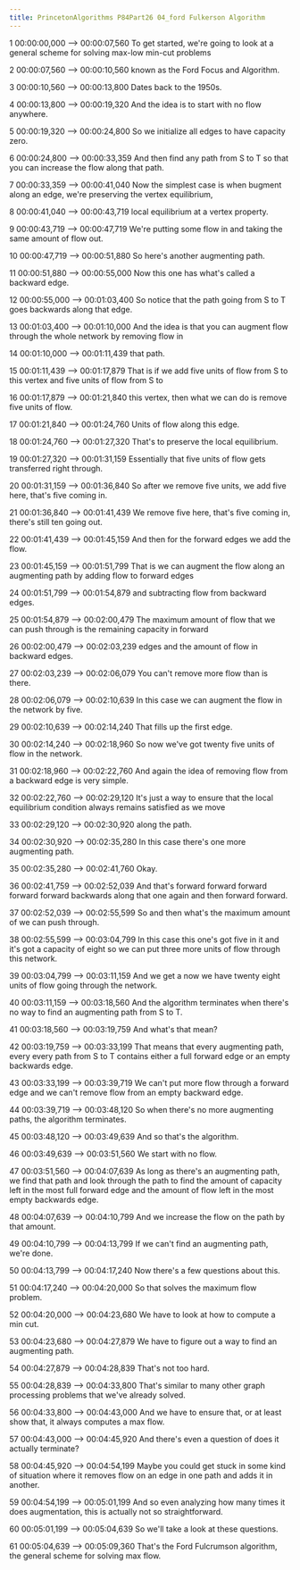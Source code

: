 ```yaml
---
title: PrincetonAlgorithms P84Part26 04_ford Fulkerson Algorithm
---
```


1
00:00:00,000 --> 00:00:07,560
To get started, we're going to look at a general scheme for solving max-low min-cut problems

2
00:00:07,560 --> 00:00:10,560
known as the Ford Focus and Algorithm.

3
00:00:10,560 --> 00:00:13,800
Dates back to the 1950s.

4
00:00:13,800 --> 00:00:19,320
And the idea is to start with no flow anywhere.

5
00:00:19,320 --> 00:00:24,800
So we initialize all edges to have capacity zero.

6
00:00:24,800 --> 00:00:33,359
And then find any path from S to T so that you can increase the flow along that path.

7
00:00:33,359 --> 00:00:41,040
Now the simplest case is when bugment along an edge, we're preserving the vertex equilibrium,

8
00:00:41,040 --> 00:00:43,719
local equilibrium at a vertex property.

9
00:00:43,719 --> 00:00:47,719
We're putting some flow in and taking the same amount of flow out.

10
00:00:47,719 --> 00:00:51,880
So here's another augmenting path.

11
00:00:51,880 --> 00:00:55,000
Now this one has what's called a backward edge.

12
00:00:55,000 --> 00:01:03,400
So notice that the path going from S to T goes backwards along that edge.

13
00:01:03,400 --> 00:01:10,000
And the idea is that you can augment flow through the whole network by removing flow in

14
00:01:10,000 --> 00:01:11,439
that path.

15
00:01:11,439 --> 00:01:17,879
That is if we add five units of flow from S to this vertex and five units of flow from S to

16
00:01:17,879 --> 00:01:21,840
this vertex, then what we can do is remove five units of flow.

17
00:01:21,840 --> 00:01:24,760
Units of flow along this edge.

18
00:01:24,760 --> 00:01:27,320
That's to preserve the local equilibrium.

19
00:01:27,320 --> 00:01:31,159
Essentially that five units of flow gets transferred right through.

20
00:01:31,159 --> 00:01:36,840
So after we remove five units, we add five here, that's five coming in.

21
00:01:36,840 --> 00:01:41,439
We remove five here, that's five coming in, there's still ten going out.

22
00:01:41,439 --> 00:01:45,159
And then for the forward edges we add the flow.

23
00:01:45,159 --> 00:01:51,799
That is we can augment the flow along an augmenting path by adding flow to forward edges

24
00:01:51,799 --> 00:01:54,879
and subtracting flow from backward edges.

25
00:01:54,879 --> 00:02:00,479
The maximum amount of flow that we can push through is the remaining capacity in forward

26
00:02:00,479 --> 00:02:03,239
edges and the amount of flow in backward edges.

27
00:02:03,239 --> 00:02:06,079
You can't remove more flow than is there.

28
00:02:06,079 --> 00:02:10,639
In this case we can augment the flow in the network by five.

29
00:02:10,639 --> 00:02:14,240
That fills up the first edge.

30
00:02:14,240 --> 00:02:18,960
So now we've got twenty five units of flow in the network.

31
00:02:18,960 --> 00:02:22,760
And again the idea of removing flow from a backward edge is very simple.

32
00:02:22,760 --> 00:02:29,120
It's just a way to ensure that the local equilibrium condition always remains satisfied as we move

33
00:02:29,120 --> 00:02:30,920
along the path.

34
00:02:30,920 --> 00:02:35,280
In this case there's one more augmenting path.

35
00:02:35,280 --> 00:02:41,760
Okay.

36
00:02:41,759 --> 00:02:52,039
And that's forward forward forward forward forward backwards along that one again and then forward forward.

37
00:02:52,039 --> 00:02:55,599
So and then what's the maximum amount of we can push through.

38
00:02:55,599 --> 00:03:04,799
In this case this one's got five in it and it's got a capacity of eight so we can put three more units of flow through this network.

39
00:03:04,799 --> 00:03:11,159
And we get a now we have twenty eight units of flow going through the network.

40
00:03:11,159 --> 00:03:18,560
And the algorithm terminates when there's no way to find an augmenting path from S to T.

41
00:03:18,560 --> 00:03:19,759
And what's that mean?

42
00:03:19,759 --> 00:03:33,199
That means that every augmenting path, every every path from S to T contains either a full forward edge or an empty backwards edge.

43
00:03:33,199 --> 00:03:39,719
We can't put more flow through a forward edge and we can't remove flow from an empty backward edge.

44
00:03:39,719 --> 00:03:48,120
So when there's no more augmenting paths, the algorithm terminates.

45
00:03:48,120 --> 00:03:49,639
And so that's the algorithm.

46
00:03:49,639 --> 00:03:51,560
We start with no flow.

47
00:03:51,560 --> 00:04:07,639
As long as there's an augmenting path, we find that path and look through the path to find the amount of capacity left in the most full forward edge and the amount of flow left in the most empty backwards edge.

48
00:04:07,639 --> 00:04:10,799
And we increase the flow on the path by that amount.

49
00:04:10,799 --> 00:04:13,799
If we can't find an augmenting path, we're done.

50
00:04:13,799 --> 00:04:17,240
Now there's a few questions about this.

51
00:04:17,240 --> 00:04:20,000
So that solves the maximum flow problem.

52
00:04:20,000 --> 00:04:23,680
We have to look at how to compute a min cut.

53
00:04:23,680 --> 00:04:27,879
We have to figure out a way to find an augmenting path.

54
00:04:27,879 --> 00:04:28,839
That's not too hard.

55
00:04:28,839 --> 00:04:33,800
That's similar to many other graph processing problems that we've already solved.

56
00:04:33,800 --> 00:04:43,000
And we have to ensure that, or at least show that, it always computes a max flow.

57
00:04:43,000 --> 00:04:45,920
And there's even a question of does it actually terminate?

58
00:04:45,920 --> 00:04:54,199
Maybe you could get stuck in some kind of situation where it removes flow on an edge in one path and adds it in another.

59
00:04:54,199 --> 00:05:01,199
And so even analyzing how many times it does augmentation, this is actually not so straightforward.

60
00:05:01,199 --> 00:05:04,639
So we'll take a look at these questions.

61
00:05:04,639 --> 00:05:09,360
That's the Ford Fulcrumson algorithm, the general scheme for solving max flow.

